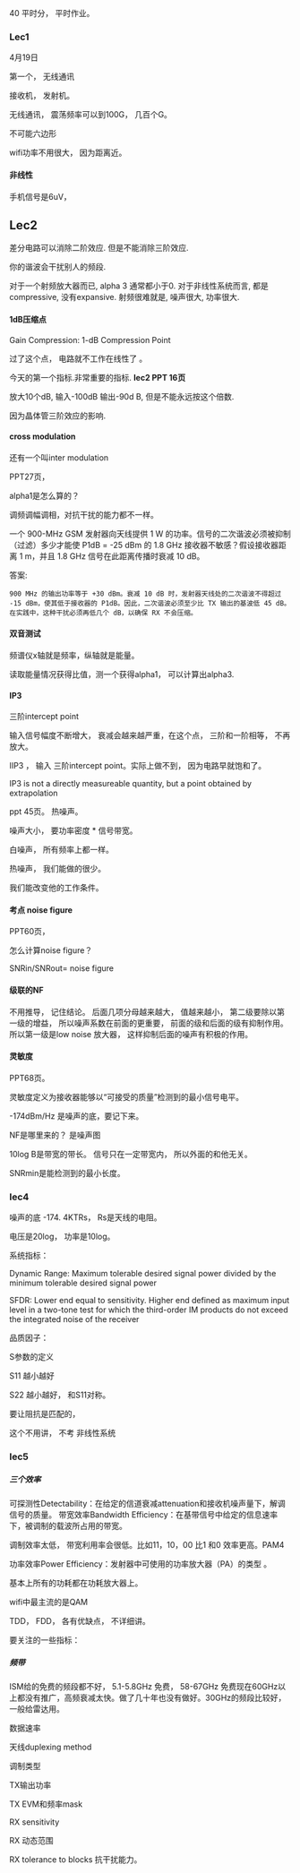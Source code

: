 40 平时分， 平时作业。



### Lec1

4月19日

第一个， 无线通讯

接收机， 发射机。

无线通讯， 震荡频率可以到100G， 几百个G。

不可能六边形

wifi功率不用很大， 因为距离近。



#### 非线性



手机信号是6uV， 





## Lec2

差分电路可以消除二阶效应. 但是不能消除三阶效应.

你的谐波会干扰别人的频段.

对于一个射频放大器而已, alpha 3 通常都小于0.  对于非线性系统而言, 都是compressive, 没有expansive. 射频很难就是, 噪声很大, 功率很大. 

#### 1dB压缩点

Gain Compression: 1-dB Compression Point

过了这个点， 电路就不工作在线性了 。

今天的第一个指标.非常重要的指标. **lec2 PPT 16页**

放大10个dB, 输入-100dB 输出-90d B, 但是不能永远按这个倍数. 

因为晶体管三阶效应的影响. 



#### cross modulation 

还有一个叫inter modulation

PPT27页，

alpha1是怎么算的？

调频调幅调相，对抗干扰的能力都不一样。



一个 900-MHz GSM 发射器向天线提供 1 W 的功率。信号的二次谐波必须被抑制（过滤）多少才能使 P1dB = -25 dBm 的 1.8 GHz 接收器不敏感？假设接收器距离 1 m，并且 1.8 GHz 信号在此距离传播时衰减 10 dB。

答案:

```
900 MHz 的输出功率等于 +30 dBm。衰减 10 dB 时，发射器天线处的二次谐波不得超过 -15 dBm，使其低于接收器的 P1dB。因此，二次谐波必须至少比 TX 输出的基波低 45 dB。在实践中，这种干扰必须再低几个 dB，以确保 RX 不会压缩。
```



#### 双音测试

频谱仪x轴就是频率，纵轴就是能量。

读取能量情况获得比值，测一个获得alpha1， 可以计算出alpha3.

#### IP3

 三阶intercept point

输入信号幅度不断增大， 衰减会越来越严重，在这个点， 三阶和一阶相等， 不再放大。

IIP3 ， 输入 三阶intercept point。实际上做不到， 因为电路早就饱和了。

IP3 is not a directly measureable quantity, but a point obtained by extrapolation



ppt 45页。 热噪声。

噪声大小， 要功率密度 * 信号带宽。

白噪声， 所有频率上都一样。



热噪声， 我们能做的很少。

我们能改变他的工作条件。



#### 考点 noise figure

PPT60页， 

怎么计算noise figure？

SNRin/SNRout= noise figure

#### 级联的NF

不用推导， 记住结论。     后面几项分母越来越大， 值越来越小，  第二级要除以第一级的增益，  所以噪声系数在前面的更重要， 前面的级和后面的级有抑制作用。 
所以第一级是low noise 放大器， 这样抑制后面的噪声有积极的作用。





#### 灵敏度

PPT68页。

灵敏度定义为接收器能够以“可接受的质量”检测到的最小信号电平。

-174dBm/Hz 是噪声的底，要记下来。

NF是哪里来的？  是噪声图

10log B是带宽的带长。  信号只在一定带宽内， 所以外面的和他无关。

SNRmin是能检测到的最小长度。





### 

### lec4

噪声的底 -174. 4KTRs， Rs是天线的电阻。

电压是20log， 功率是10log。

系统指标：

Dynamic Range:
     Maximum tolerable desired signal power divided by the minimum tolerable desired signal power 

SFDR:
     Lower end equal to sensitivity.
     Higher end defined as maximum input level in a two-tone test for which the third-order IM products do not exceed the integrated noise of the receiver



品质因子：

S参数的定义

S11       越小越好



S22 越小越好， 和S11对称。



要让阻抗是匹配的， 

这个不用讲， 不考
 非线性系统



### lec5 

##### 三个效率

可探测性Detectability：在给定的信道衰减attenuation和接收机噪声量下，解调信号的质量。
带宽效率Bandwidth Efficiency：在基带信号中给定的信息速率下，被调制的载波所占用的带宽。

调制效率太低， 带宽利用率会很低。比如11，10，00 比1 和0 效率更高。PAM4

功率效率Power Efficiency：发射器中可使用的功率放大器（PA）的类型  。 

基本上所有的功耗都在功耗放大器上。

wifi中最主流的是QAM 



TDD， FDD， 各有优缺点， 不详细讲。

要关注的一些指标：

##### 频带

ISM给的免费的频段都不好， 5.1-5.8GHz 免费， 58-67GHz 免费现在60GHz以上都没有推广，高频衰减太快。做了几十年也没有做好。30GHz的频段比较好，一般给雷达用。

数据速率

天线duplexing method

调制类型

TX输出功率

TX EVM和频率mask

RX sensitivity

RX 动态范围

RX tolerance to blocks 抗干扰能力。

